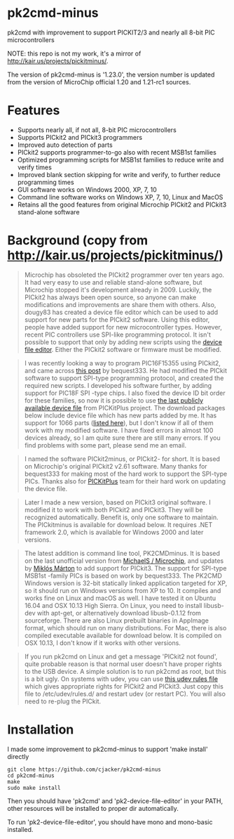 # pk2cmd-minus 

pk2cmd with improvement to support PICKIT2/3 and nearly all 8-bit PIC microcontrollers

NOTE: this repo is not my work, it's a mirror of http://kair.us/projects/pickitminus/.

The version of pk2cmd-minus is '1.23.0', the version number is updated from the version of MicroChip official 1.20 and 1.21-rc1 sources.

# Features
- Supports nearly all, if not all, 8-bit PIC microcontrollers
- Supports PICkit2 and PICkit3 programmers
- Improved auto detection of parts
- PICkit2 supports programmer-to-go also with recent MSB1st families
- Optimized programming scripts for MSB1st families to reduce write and verify times
- Improved blank section skipping for write and verify, to further reduce programming times
- GUI software works on Windows 2000, XP, 7, 10
- Command line software works on Windows XP, 7, 10, Linux and MacOS
- Retains all the good features from original Microchip PICkit2 and PICkit3 stand-alone software

# Background (copy from http://kair.us/projects/pickitminus/)

>Microchip has obsoleted the PICkit2 programmer over ten years ago. It had very easy to use and reliable stand-alone software, but Microchip stopped it's development already in 2009. Luckily, the PICkit2 has always been open source, so anyone can make modifications and improvements are share them with others. Also, dougy83 has created a device file editor which can be used to add support for new parts for the PICkit2 software. Using this editor, people have added support for new microcontroller types. However, recent PIC controllers use SPI-like programming protocol. It isn't possible to support that only by adding new scripts using the [device file editor](https://sites.google.com/site/pk2devicefileeditor/). Either the PICkit2 software or firmware must be modified.

>I was recently looking a way to program PIC16F15355 using PICkit2, and came across [this post](https://www.eevblog.com/forum/microcontrollers/pic16f18857-programming-with-pickit2/) by bequest333. He had modified the PICkit software to support SPI-type programming protocol, and created the required new scripts. I developed his software further, by adding support for PIC18F SPI -type chips. I also fixed the device ID bit order for these families, so now it is possible to use [the last publicly available device file](https://github.com/Anobium/PICKitPlus) from PICKitPlus project. The download packages below include device file which has new parts added by me. It has support for 1066 parts ([listed here](https://github.com/cjacker/pk2cmd-minus/blob/main/pk2cmdminus_supported_devices.txt)), but I don't know if all of them work with my modified software. I have fixed errors in almost 100 devices already, so I am quite sure there are still many errors. If you find problems with some part, please send me an email.

>I named the software PICkit2minus, or PICkit2- for short. It is based on Microchip's original PICkit2 v2.61 software. Many thanks for bequest333 for making most of the hard work to support the SPI-type PICs. Thanks also for [PICKitPlus](https://pickitplus.co.uk/) team for their hard work on updating the device file.

>Later I made a new version, based on PICkit3 original software. I modified it to work with both PICkit2 and PICkit3. They will be recognized automatically. Benefit is, only one software to maintain. The PICkitminus is available for download below. It requires .NET framework 2.0, which is available for Windows 2000 and later versions.

>The latest addition is command line tool, PK2CMDminus. It is based on the last unofficial version from [MichaelS / Microchip](https://www.microchip.com/forums/tm.aspx?m=540021), and updates by [Miklós Márton](https://github.com/martonmiklos/pk2cmd) to add support for PICkit3. The support for SPI-type MSB1st -family PICs is based on work by bequest333. The PK2CMD Windows version is 32-bit statically linked application targeted for XP, so it should run on Windows versions from XP to 10. It compiles and works fine on Linux and macOS as well. I have tested it on Ubuntu 16.04 and OSX 10.13 High Sierra. On Linux, you need to install libusb-dev with apt-get, or alternatively download libusb-0.1.12 from sourceforge. There are also Linux prebuilt binaries in AppImage format, which should run on many distributions. For Mac, there is also compiled executable available for download below. It is compiled on OSX 10.13, I don't know if it works with other versions.

>If you run pk2cmd on Linux and get a message 'PICkit2 not found', quite probable reason is that normal user doesn't have proper rights to the USB device. A simple solution is to run pk2cmd as root, but this is a bit ugly. On systems with udev, you can use [this udev rules file](https://raw.githubusercontent.com/cjacker/pk2cmd-minus/main/60-pickit.rules) which gives appropriate rights for PICkit2 and PICkit3. Just copy this file to /etc/udev/rules.d/ and restart udev (or restart PC). You will also need to re-plug the PICkit.

# Installation

I made some improvement to pk2cmd-minus to support 'make install' directly

```
git clone https://github.com/cjacker/pk2cmd-minus
cd pk2cmd-minus
make
sudo make install
```

Then you should have 'pk2cmd' and 'pk2-device-file-editor' in your PATH, other resources will be installed to proper dir automatically.

To run 'pk2-device-file-editor', you should have mono and mono-basic installed.


